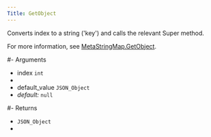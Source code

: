 ```yaml
---
Title: GetObject
---
```


Converts index to a string ('key') and calls the relevant Super method.

For more information, see [MetaStringMap.GetObject](#content-metastringmap-methods-getobject).

#- Arguments
- index `int`
- 
- default_value `JSON_Object`
-  *default:* `null`

#- Returns
- `JSON_Object`
- 
